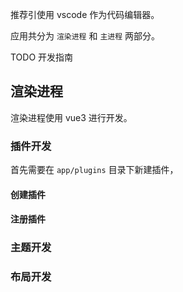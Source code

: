 推荐引使用 vscode 作为代码编辑器。

应用共分为 `渲染进程` 和 `主进程` 两部分。

TODO 开发指南
## 渲染进程

渲染进程使用 vue3 进行开发。

### 插件开发

首先需要在 `app/plugins` 目录下新建插件，

#### 创建插件

#### 注册插件

### 主题开发

### 布局开发
